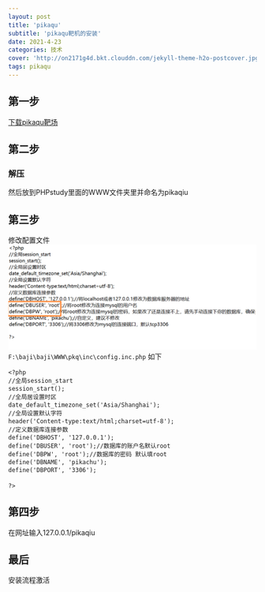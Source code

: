```yaml
---
layout: post
title: 'pikaqu'
subtitle: 'pikaqu靶机的安装'
date: 2021-4-23
categories: 技术
cover: 'http://on2171g4d.bkt.clouddn.com/jekyll-theme-h2o-postcover.jpg'
tags: pikaqu
---
```

## 第一步
[下载pikaqu靶场](https://github.com/zhuifengshaonianhanlu/pikuchu)
## 第二步
### 解压
然后放到PHPstudy里面的WWW文件夹里并命名为pikaqiu
## 第三步
修改配置文件
![](https://github.com/zuoer26188/zuoer26188.github.io/blob/main/assets/img/pkq1.png)
```F:\baji\baji\WWW\pkq\inc\config.inc.php```
如下
```
<?php
//全局session_start
session_start();
//全局居设置时区
date_default_timezone_set('Asia/Shanghai');
//全局设置默认字符
header('Content-type:text/html;charset=utf-8');
//定义数据库连接参数
define('DBHOST', '127.0.0.1');
define('DBUSER', 'root');//数据库的账户名默认root
define('DBPW', 'root');//数据库的密码 默认填root
define('DBNAME', 'pikachu');
define('DBPORT', '3306');

?>
```
## 第四步
在网址输入127.0.0.1/pikaqiu
## 最后
安装流程激活
